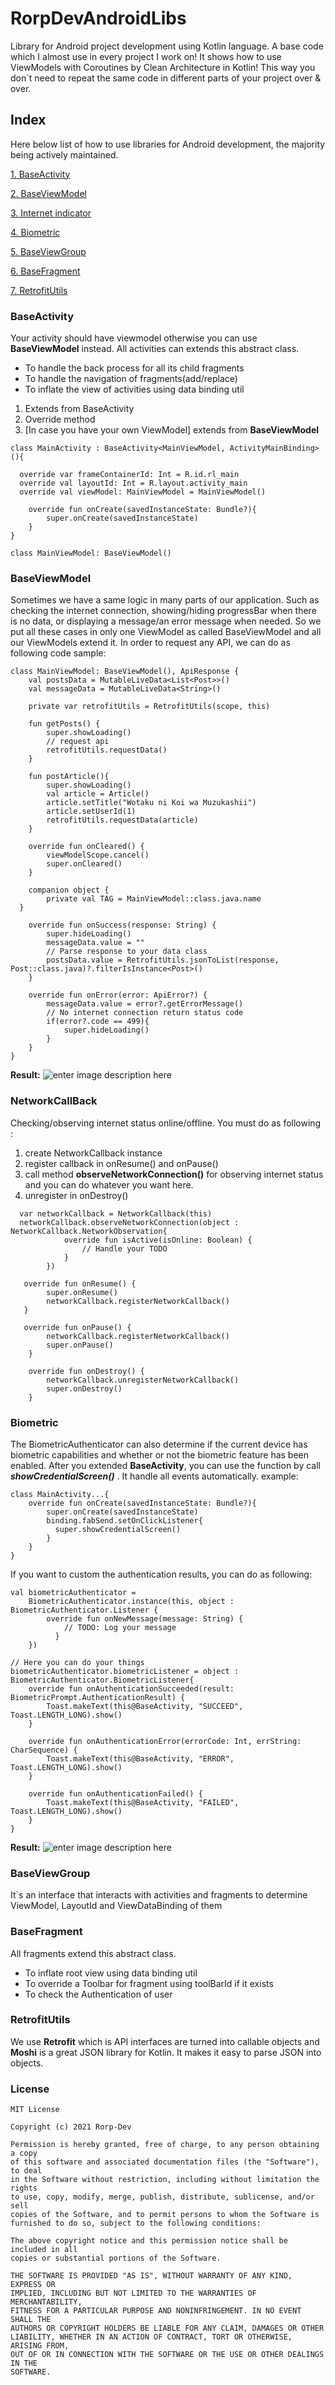 # RorpDevAndroidLibs
Library for Android project development using Kotlin language. A base code which I almost use in every project I work on! It shows how to use ViewModels  with Coroutines by Clean Architecture in Kotlin! This way you don`t need to repeat the same code in different parts of your project over & over.
## Index
Here below list of how to use libraries for Android development, the majority being actively maintained.

[1. BaseActivity](https://github.com/Rorp-Dev/RorpDevAndroidLibs#BaseActivity)

[2. BaseViewModel](https://github.com/Rorp-Dev/RorpDevAndroidLibs#BaseViewModel)

[3. Internet indicator](https://github.com/Rorp-Dev/RorpDevAndroidLibs#NetworkCallBack)

[4. Biometric](https://github.com/Rorp-Dev/RorpDevAndroidLibs#Biometric)

[5. BaseViewGroup](https://github.com/Rorp-Dev/RorpDevAndroidLibs#BaseViewGroup)

[6. BaseFragment](https://github.com/Rorp-Dev/RorpDevAndroidLibs#BaseFragment)

[7. RetrofitUtils](https://github.com/Rorp-Dev/RorpDevAndroidLibs#RetrofitUtils)

### BaseActivity
Your activity should have viewmodel otherwise you can use **__BaseViewModel__** instead.
All activities can extends this abstract class.

-   To handle the back process for all its child fragments
-   To handle the navigation of fragments(add/replace)
-   To inflate the view of activities using data binding util

 1. Extends from BaseActivity
 2. Override method
 3. [In case you have your own ViewModel] extends from **__BaseViewModel__** 

```
class MainActivity : BaseActivity<MainViewModel, ActivityMainBinding>(){  
  
  override var frameContainerId: Int = R.id.rl_main  
  override val layoutId: Int = R.layout.activity_main  
  override val viewModel: MainViewModel = MainViewModel()
  
	override fun onCreate(savedInstanceState: Bundle?){
		super.onCreate(savedInstanceState)
	}
}
```

    class MainViewModel: BaseViewModel()

### BaseViewModel
Sometimes we have a same logic in many parts of our application. Such as checking the internet connection, showing/hiding progressBar when there is no data, or displaying a message/an error message when needed. So we put all these cases in only one ViewModel as called BaseViewModel and all our ViewModels extend it.
In order to request any API, we can do as following code sample:
```
class MainViewModel: BaseViewModel(), ApiResponse {  
    val postsData = MutableLiveData<List<Post>>()  
    val messageData = MutableLiveData<String>()  
  
    private var retrofitUtils = RetrofitUtils(scope, this)  
  
    fun getPosts() {  
        super.showLoading()  
        // request api
        retrofitUtils.requestData()  
    }  
  
    fun postArticle(){  
        super.showLoading()  
        val article = Article()  
        article.setTitle("Wotaku ni Koi wa Muzukashii")  
        article.setUserId(1)  
        retrofitUtils.requestData(article)  
    }  
  
    override fun onCleared() {  
        viewModelScope.cancel()  
        super.onCleared()  
    }  
  
    companion object {  
        private val TAG = MainViewModel::class.java.name  
  }  
  
    override fun onSuccess(response: String) {  
        super.hideLoading()  
        messageData.value = ""  
        // Parse response to your data class
		postsData.value = RetrofitUtils.jsonToList(response, Post::class.java)?.filterIsInstance<Post>()  
    }  
  
    override fun onError(error: ApiError?) {  
        messageData.value = error?.getErrorMessage()  
        // No internet connection return status code
        if(error?.code == 499){  
            super.hideLoading()  
        }  
    }  
}
```
**Result:**
![enter image description here](https://github.com/Rorp-Dev/RorpDevAndroidLibs/blob/main/screenshot/screenshot2.png?raw=true)

### NetworkCallBack
Checking/observing internet status online/offline. You must do as following : 
1. create NetworkCallback instance
2. register callback in onResume() and onPause()
3. call method **__observeNetworkConnection()__** for observing internet status and you can do whatever you want here.
3. unregister in onDestroy()
```
  var networkCallback = NetworkCallback(this)
  networkCallback.observeNetworkConnection(object : NetworkCallback.NetworkObservation{
            override fun isActive(isOnline: Boolean) {
                // Handle your TODO
            }
        })
        
   override fun onResume() {
        super.onResume()
        networkCallback.registerNetworkCallback()
   }
   
   override fun onPause() {
        networkCallback.registerNetworkCallback()
        super.onPause()
    }
    
    override fun onDestroy() {
        networkCallback.unregisterNetworkCallback()
        super.onDestroy()
    }
```
### Biometric
The BiometricAuthenticator can also determine if the current device has biometric capabilities and whether or not the biometric feature has been enabled. After you extended **__BaseActivity__**, you can use the function by call ***showCredentialScreen()*** . It handle all events automatically. example:
```
class MainActivity...{
	override fun onCreate(savedInstanceState: Bundle?){
		super.onCreate(savedInstanceState)
		binding.fabSend.setOnClickListener{  
		  super.showCredentialScreen()  
		}
	}
}
```
If you want to custom the authentication results, you can do as following:
```
val biometricAuthenticator =  
    BiometricAuthenticator.instance(this, object : BiometricAuthenticator.Listener {  
        override fun onNewMessage(message: String) {  
            // TODO: Log your message  
		  }  
	})
	
// Here you can do your things
biometricAuthenticator.biometricListener = object : BiometricAuthenticator.BiometricListener{  
    override fun onAuthenticationSucceeded(result: BiometricPrompt.AuthenticationResult) {  
        Toast.makeText(this@BaseActivity, "SUCCEED", Toast.LENGTH_LONG).show()  
    }  
  
    override fun onAuthenticationError(errorCode: Int, errString: CharSequence) {  
        Toast.makeText(this@BaseActivity, "ERROR", Toast.LENGTH_LONG).show()  
    }  
  
    override fun onAuthenticationFailed() {  
        Toast.makeText(this@BaseActivity, "FAILED", Toast.LENGTH_LONG).show()  
    }  
}
```
**Result:**
![enter image description here](https://github.com/Rorp-Dev/RorpDevAndroidLibs/blob/main/screenshot/screenshot1.jpg?raw=true)

### BaseViewGroup
It`s an interface that interacts with activities and fragments to determine ViewModel, LayoutId and ViewDataBinding of them

### BaseFragment
All fragments extend this abstract class.

-   To inflate root view using data binding util
-   To override a Toolbar for fragment using toolBarId if it exists
-   To check the Authentication of user

### RetrofitUtils
We use **Retrofit** which is API interfaces are turned into callable objects and **Moshi** is a great JSON library for Kotlin. It makes it easy to parse JSON into objects.

### License
```
MIT License

Copyright (c) 2021 Rorp-Dev

Permission is hereby granted, free of charge, to any person obtaining a copy
of this software and associated documentation files (the "Software"), to deal
in the Software without restriction, including without limitation the rights
to use, copy, modify, merge, publish, distribute, sublicense, and/or sell
copies of the Software, and to permit persons to whom the Software is
furnished to do so, subject to the following conditions:
 
The above copyright notice and this permission notice shall be included in all
copies or substantial portions of the Software.
 
THE SOFTWARE IS PROVIDED "AS IS", WITHOUT WARRANTY OF ANY KIND, EXPRESS OR
IMPLIED, INCLUDING BUT NOT LIMITED TO THE WARRANTIES OF MERCHANTABILITY,
FITNESS FOR A PARTICULAR PURPOSE AND NONINFRINGEMENT. IN NO EVENT SHALL THE
AUTHORS OR COPYRIGHT HOLDERS BE LIABLE FOR ANY CLAIM, DAMAGES OR OTHER
LIABILITY, WHETHER IN AN ACTION OF CONTRACT, TORT OR OTHERWISE, ARISING FROM,
OUT OF OR IN CONNECTION WITH THE SOFTWARE OR THE USE OR OTHER DEALINGS IN THE
SOFTWARE.
```
